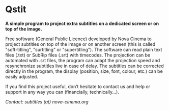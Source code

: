 Qstit
====

**A simple program to project extra subtitles on a dedicated screen or on top of the image.**

Free software (General Public Licence) developed by Nova Cinema to project subtitles on top of the image or on another screen (this is called "soft-titling", "surtitling" or "supertitling"). The software can read plain text files (.txt) or SubRip files (.srt) with timecodes. The projection can be automated with .srt files, the program can adapt the projection speed and resynchronize subtitles live in case of delay. The subtitles can be corrected directly in the program, the display (position, size, font, colour, etc.) can be easily adjusted.

If you find this project useful, don’t hesitate to contact us and help or support in any way you can (financially, technically...).

*Contact: subtitles (at) nova-cinema.org*
